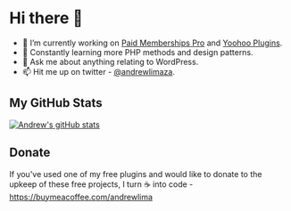 # Hi there 👋

- 🔭 I’m currently working on [Paid Memberships Pro](https://www.paidmembershipspro.com) and [Yoohoo Plugins](https://yoohooplugins.com).
- 🌱 Constantly learning more PHP methods and design patterns.
- 💬 Ask me about anything relating to WordPress.
- 📫 Hit me up on twitter - [@andrewlimaza](https://twitter.com/andrewlimaza).

## My GitHub Stats
[![Andrew's gitHub stats](https://github-readme-stats.vercel.app/api?username=andrewlimaza&show_icons=true&count_private=true)](https://github.com/andrewlimaza/github-readme-stats)

## Donate
If you've used one of my free plugins and would like to donate to the upkeep of these free projects, I turn ☕ into code - https://buymeacoffee.com/andrewlima
